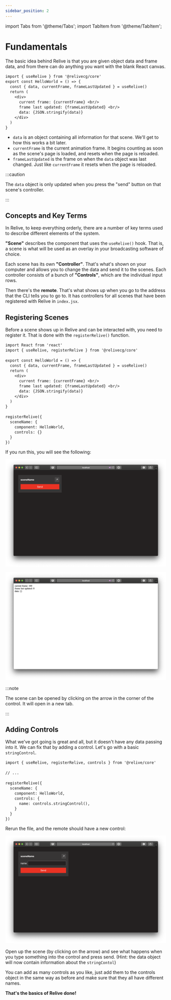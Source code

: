```yaml
---
sidebar_position: 2
---
```


import Tabs from '@theme/Tabs';
import TabItem from '@theme/TabItem';

# Fundamentals

The basic idea behind Relive is that you are given object data and frame data, and from there can do anything you want with the blank React canvas.


```tsx
import { useRelive } from '@relivecg/core'
export const HelloWorld = () => {
  const { data, currentFrame, frameLastUpdated } = useRelive()
  return (
    <div>
      current frame: {currentFrame} <br/>
      frame last updated: {frameLastUpdated} <br/>
      data: {JSON.stringify(data)}
    </div>
  )
}
```

* `data` is an object containing all information for that scene. We'll get to how this works a bit later.
* `currentFrame` is the current animation frame. It begins counting as soon as the scene's page is loaded, and resets when the page is reloaded.
* `frameLastUpdated` is the frame on when the `data` object was last changed. Just like `currentFrame` it resets when the page is reloaded.

:::caution

The `data` object is only updated when you press the "send" button on that scene's controller.

:::

## Concepts and Key Terms
In Relive, to keep everything orderly, there are a number of key terms used to describe different elements of the system.

**"Scene"** describes the component that uses the `useRelive()` hook. That is, a scene is what will be used as an overlay in your broadcasting software of choice.

Each scene has its own **"Controller"**. That's what's shown on your computer and allows you to change the data and send it to the scenes. Each controller consists of a bunch of **"Controls"**, which are the individual input rows.

Then there's the **remote**. That's what shows up when you go to the address that the CLI tells you to go to. It has controllers for all scenes that have been registered with Relive in `index.jsx`.

## Registering Scenes
Before a scene shows up in Relive and can be interacted with, you need to register it. That is done with the `registerRelive()` function.

```tsx {13-19}
import React from 'react'
import { useRelive, registerRelive } from '@relivecg/core'

export const HelloWorld = () => {
  const { data, currentFrame, frameLastUpdated } = useRelive()
  return (
    <div>
      current frame: {currentFrame} <br/>
      frame last updated: {frameLastUpdated} <br/>
      data: {JSON.stringify(data)}
    </div>
  )
}

registerRelive({
  sceneName: {
    component: HelloWorld,
    controls: {}
  }
})
```

If you run this, you will see the following:

<Tabs>
  <TabItem value="Remote" label="Remote" default>

![The resulting remote UI](/img/docs/baseexample/remote.png)

  </TabItem>
  <TabItem value="Scene" label="Scene">

![The resulting scene](/img/docs/baseexample/scene.png)

  </TabItem>
</Tabs>

:::note

The scene can be opened by clicking on the arrow in the corner of the control. It will open in a new tab.

:::

## Adding Controls
What we've got going is great and all, but it doesn't have any data passing into it. We can fix that by adding a control. Let's go with a basic `stringControl`.

```tsx {8}
import { useRelive, registerRelive, controls } from '@relive/core'

// ...

registerRelive({
  sceneName: {
    component: HelloWorld,
    controls: {
      name: controls.stringControl(),
    }
  }
})
```

Rerun the file, and the remote should have a new control:

![The controller with a string control added](/img/docs/basestringcontrolremote.png)

Open up the scene (by clicking on the arrow) and see what happens when you type something into the control and press send. (Hint: the data object will now contain information about the `stringContol`)

You can add as many controls as you like, just add them to the controls object in the same way as before and make sure that they all have different names. 


**That's the basics of Relive done!**